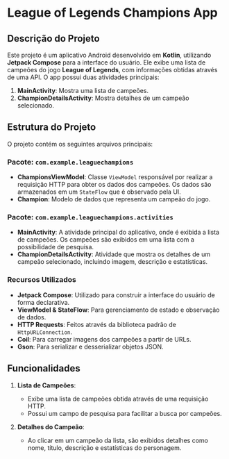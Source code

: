 # League of Legends Champions App

## Descrição do Projeto

Este projeto é um aplicativo Android desenvolvido em **Kotlin**, utilizando **Jetpack Compose** para a interface do usuário. Ele exibe uma lista de campeões do jogo **League of Legends**, com informações obtidas através de uma API. O app possui duas atividades principais:

1. **MainActivity**: Mostra uma lista de campeões.
2. **ChampionDetailsActivity**: Mostra detalhes de um campeão selecionado.

## Estrutura do Projeto

O projeto contém os seguintes arquivos principais:

### Pacote: `com.example.leaguechampions`

- **ChampionsViewModel**: Classe `ViewModel` responsável por realizar a requisição HTTP para obter os dados dos campeões. Os dados são armazenados em um `StateFlow` que é observado pela UI.
- **Champion**: Modelo de dados que representa um campeão do jogo.

### Pacote: `com.example.leaguechampions.activities`

- **MainActivity**: A atividade principal do aplicativo, onde é exibida a lista de campeões. Os campeões são exibidos em uma lista com a possibilidade de pesquisa.
- **ChampionDetailsActivity**: Atividade que mostra os detalhes de um campeão selecionado, incluindo imagem, descrição e estatísticas.

### Recursos Utilizados

- **Jetpack Compose**: Utilizado para construir a interface do usuário de forma declarativa.
- **ViewModel & StateFlow**: Para gerenciamento de estado e observação de dados.
- **HTTP Requests**: Feitos através da biblioteca padrão de `HttpURLConnection`.
- **Coil**: Para carregar imagens dos campeões a partir de URLs.
- **Gson**: Para serializar e desserializar objetos JSON.

## Funcionalidades

1. **Lista de Campeões**:
   - Exibe uma lista de campeões obtida através de uma requisição HTTP.
   - Possui um campo de pesquisa para facilitar a busca por campeões.

2. **Detalhes do Campeão**:
   - Ao clicar em um campeão da lista, são exibidos detalhes como nome, título, descrição e estatísticas do personagem.
